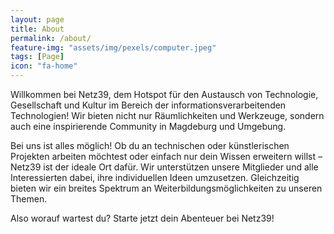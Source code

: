 ```yaml
---
layout: page
title: About
permalink: /about/
feature-img: "assets/img/pexels/computer.jpeg"
tags: [Page]
icon: "fa-home"
---
```


Willkommen bei Netz39, dem Hotspot für den Austausch von Technologie, Gesellschaft und Kultur im Bereich der informationsverarbeitenden Technologien! Wir bieten nicht nur Räumlichkeiten und Werkzeuge, sondern auch eine inspirierende Community in Magdeburg und Umgebung.

Bei uns ist alles möglich! Ob du an technischen oder künstlerischen Projekten arbeiten möchtest oder einfach nur dein Wissen erweitern willst – Netz39 ist der ideale Ort dafür. Wir unterstützen unsere Mitglieder und alle Interessierten dabei, ihre individuellen Ideen umzusetzen. Gleichzeitig bieten wir ein breites Spektrum an Weiterbildungsmöglichkeiten zu unseren Themen.

Also worauf wartest du? Starte jetzt dein Abenteuer bei Netz39!
